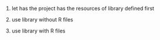 1. let has the project has the resources of library defined first

2. use library without R files 

3. use library with R files

